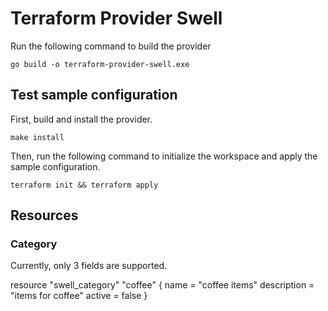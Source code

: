 # Terraform Provider Swell

Run the following command to build the provider

```shell
go build -o terraform-provider-swell.exe
```

## Test sample configuration

First, build and install the provider.

```shell
make install
```

Then, run the following command to initialize the workspace and apply the sample configuration.

```shell
terraform init && terraform apply
```

## Resources
### Category
Currently, only 3 fields are supported.

resource "swell_category" "coffee" {
  name = "coffee items"
  description = "items for coffee"
  active = false
}